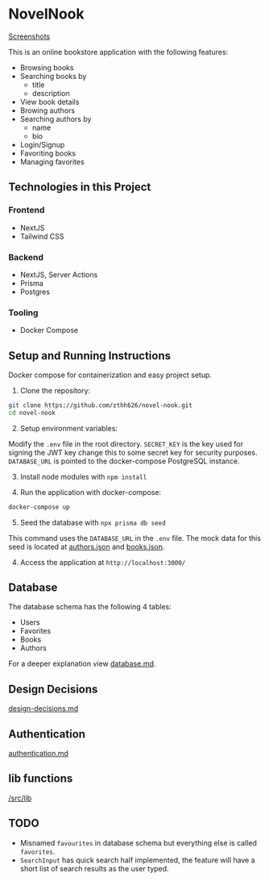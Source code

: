 # NovelNook

[Screenshots](/docs/images/screenshots/README.md)

This is an online bookstore application with the following features:

- Browsing books
- Searching books by
  - title
  - description
- View book details
- Browing authors
- Searching authors by
  - name
  - bio
- Login/Signup
- Favoriting books
- Managing favorites

## Technologies in this Project

### Frontend

- NextJS
- Tailwind CSS

### Backend

- NextJS, Server Actions
- Prisma
- Postgres

### Tooling

- Docker Compose

## Setup and Running Instructions

Docker compose for containerization and easy project setup.

1. Clone the repository:

```bash
git clone https://github.com/zthh626/novel-nook.git
cd novel-nook
```

2. Setup environment variables:

Modify the `.env` file in the root directory. `SECRET_KEY` is the key used for signing the JWT key change this to some secret key for security purposes. `DATABASE_URL` is pointed to the docker-compose PostgreSQL instance.

3. Install node modules with `npm install`

4. Run the application with docker-compose:

```bash
docker-compose up
```

5. Seed the database with `npx prisma db seed`

This command uses the `DATABASE_URL` in the `.env` file. The mock data for this seed is located at [authors.json](/prisma/seed/authors.json) and [books.json](/prisma/seed/books.json).

4. Access the application at `http://localhost:3000/`

## Database

The database schema has the following 4 tables:

- Users
- Favorites
- Books
- Authors

For a deeper explanation view [database.md](/docs/database.md).

## Design Decisions

[design-decisions.md](/docs/design-decisions.md)

## Authentication

[authentication.md](/docs/authentication.md)

## lib functions

[/src/lib](/src/lib/README.md)

## TODO

- Misnamed `favourites` in database schema but everything else is called `favorites`.
- `SearchInput` has quick search half implemented, the feature will have a short list of search results as the user typed.
